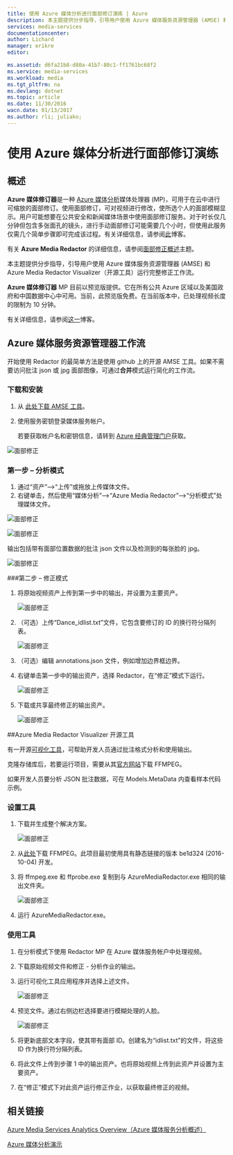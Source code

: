 ```yaml
---
title: 使用 Azure 媒体分析进行面部修订演练 | Azure
description: 本主题提供分步指导，引导用户使用 Azure 媒体服务资源管理器 (AMSE) 和 Azure Media Redactor Visualizer（开源工具）运行完整修正工作流。
services: media-services
documentationcenter: 
author: Lichard
manager: erikre
editor: 

ms.assetid: d6fa21b8-d80a-41b7-80c1-ff1761bc68f2
ms.service: media-services
ms.workload: media
ms.tgt_pltfrm: na
ms.devlang: dotnet
ms.topic: article
ms.date: 11/30/2016
wacn.date: 01/13/2017
ms.author: rli; juliako;
---
```


# 使用 Azure 媒体分析进行面部修订演练

## 概述

**Azure 媒体修订器**是一种 [Azure 媒体分析](./media-services-analytics-overview.md)媒体处理器 (MP)，可用于在云中进行可缩放的面部修订。使用面部修订，可对视频进行修改，使所选个人的面部模糊显示。用户可能想要在公共安全和新闻媒体场景中使用面部修订服务。对于时长仅几分钟但包含多张面孔的镜头，进行手动面部修订可能需要几个小时，但使用此服务仅需几个简单步骤即可完成该过程。有关详细信息，请参阅[此](https://azure.microsoft.com/blog/azure-media-redactor/)博客。

有关 **Azure Media Redactor** 的详细信息，请参阅[面部修正概述](./media-services-face-redaction.md)主题。

本主题提供分步指导，引导用户使用 Azure 媒体服务资源管理器 (AMSE) 和 Azure Media Redactor Visualizer（开源工具）运行完整修正工作流。

**Azure 媒体修订器** MP 目前以预览版提供。它在所有公共 Azure 区域以及美国政府和中国数据中心中可用。当前，此预览版免费。在当前版本中，已处理视频长度的限制为 10 分钟。

有关详细信息，请参阅[这一](https://azure.microsoft.com/zh-CN/blog/redaction-preview-available-globally)博客。

## Azure 媒体服务资源管理器工作流

开始使用 Redactor 的最简单方法是使用 github 上的开源 AMSE 工具。如果不需要访问批注 json 或 jpg 面部图像，可通过**合并**模式运行简化的工作流。

### 下载和安装

1. 从 [此处下载 AMSE 工具](https://github.com/Azure/Azure-Media-Services-Explorer)。
1. 使用服务密钥登录媒体服务帐户。

    若要获取帐户名和密钥信息，请转到 [Azure 经典管理门户](https://manage.windowsazure.cn/)获取。

![面部修正](./media/media-services-redactor-walkthrough/media-services-redactor-walkthrough001.png)  

### 第一步 – 分析模式

1. 通过“资产”–>“上传”或拖放上传媒体文件。
1. 右键单击，然后使用“媒体分析”–>“Azure Media Redactor”–>“分析模式”处理媒体文件。

![面部修正](./media/media-services-redactor-walkthrough/media-services-redactor-walkthrough002.png)  

![面部修正](./media/media-services-redactor-walkthrough/media-services-redactor-walkthrough003.png)  

输出包括带有面部位置数据的批注 json 文件以及检测到的每张脸的 jpg。

![面部修正](./media/media-services-redactor-walkthrough/media-services-redactor-walkthrough004.png)  

###第二步 – 修正模式

1. 将原始视频资产上传到第一步中的输出，并设置为主要资产。

    ![面部修正](./media/media-services-redactor-walkthrough/media-services-redactor-walkthrough005.png)  

2. （可选）上传“Dance\_idlist.txt”文件，它包含要修订的 ID 的换行符分隔列表。

    ![面部修正](./media/media-services-redactor-walkthrough/media-services-redactor-walkthrough006.png)  

3. （可选）编辑 annotations.json 文件，例如增加边界框边界。
4. 右键单击第一步中的输出资产，选择 Redactor，在“修正”模式下运行。

    ![面部修正](./media/media-services-redactor-walkthrough/media-services-redactor-walkthrough007.png)  

5. 下载或共享最终修正的输出资产。

    ![面部修正](./media/media-services-redactor-walkthrough/media-services-redactor-walkthrough008.png)  

##Azure Media Redactor Visualizer 开源工具

有一开源[可视化工具](https://github.com/Microsoft/azure-media-redactor-visualizer)，可帮助开发人员通过批注格式分析和使用输出。

克隆存储库后，若要运行项目，需要从其[官方网站](https://ffmpeg.org/download.html)下载 FFMPEG。

如果开发人员要分析 JSON 批注数据，可在 Models.MetaData 内查看样本代码示例。

### 设置工具

1.	下载并生成整个解决方案。

    ![面部修正](./media/media-services-redactor-walkthrough/media-services-redactor-walkthrough009.png)  

2.	从[此处](https://ffmpeg.org/download.html)下载 FFMPEG。此项目最初使用具有静态链接的版本 be1d324 (2016-10-04) 开发。
3.	将 ffmpeg.exe 和 ffprobe.exe 复制到与 AzureMediaRedactor.exe 相同的输出文件夹。

    ![面部修正](./media/media-services-redactor-walkthrough/media-services-redactor-walkthrough010.png)  

4. 运行 AzureMediaRedactor.exe。

### 使用工具

1. 在分析模式下使用 Redactor MP 在 Azure 媒体服务帐户中处理视频。
2. 下载原始视频文件和修正 - 分析作业的输出。
3. 运行可视化工具应用程序并选择上述文件。

    ![面部修正](./media/media-services-redactor-walkthrough/media-services-redactor-walkthrough011.png)  

4. 预览文件。通过右侧边栏选择要进行模糊处理的人脸。
    
    ![面部修正](./media/media-services-redactor-walkthrough/media-services-redactor-walkthrough012.png)  

5.	将更新底部文本字段，使其带有面部 ID。创建名为“idlist.txt”的文件，将这些 ID 作为换行符分隔列表。
6.	将此文件上传到步骤 1 中的输出资产。也将原始视频上传到此资产并设置为主要资产。
7.	在“修正”模式下对此资产运行修正作业，以获取最终修正的视频。

## 相关链接
[Azure Media Services Analytics Overview（Azure 媒体服务分析概述）](./media-services-analytics-overview.md)

[Azure 媒体分析演示](http://azuremedialabs.azurewebsites.net/demos/Analytics.html)

<!---HONumber=Mooncake_0109_2017-->
<!--Update_Description: wording update-->